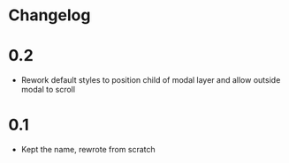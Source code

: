 # Changelog

# 0.2

- Rework default styles to position child of modal layer and allow outside modal to scroll

# 0.1

- Kept the name, rewrote from scratch